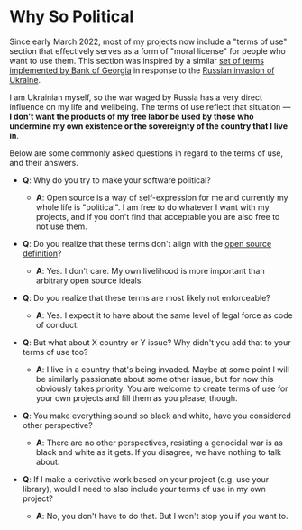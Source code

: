 # Why So Political

Since early March 2022, most of my projects now include a "terms of use" section that effectively serves as a form of "moral license" for people who want to use them.
This section was inspired by a similar [set of terms implemented by Bank of Georgia](https://reddit.com/r/ukraine/comments/t6koid/when_people_from_russia_try_to_open_up_a_bank) in response to the [Russian invasion of Ukraine](https://war.ukraine.ua).

I am Ukrainian myself, so the war waged by Russia has a very direct influence on my life and wellbeing.
The terms of use reflect that situation — **I don't want the products of my free labor be used by those who undermine my own existence or the sovereignty of the country that I live in**.

Below are some commonly asked questions in regard to the terms of use, and their answers.

- **Q**: Why do you try to make your software political?

  - **A**: Open source is a way of self-expression for me and currently my whole life is "political".
    I am free to do whatever I want with my projects, and if you don't find that acceptable you are also free to not use them.

- **Q**: Do you realize that these terms don't align with the [open source definition](https://opensource.org/osd)?

  - **A**: Yes. I don't care. My own livelihood is more important than arbitrary open source ideals.

- **Q**: Do you realize that these terms are most likely not enforceable?

  - **A**: Yes. I expect it to have about the same level of legal force as code of conduct.

- **Q**: But what about X country or Y issue? Why didn't you add that to your terms of use too?

  - **A**: I live in a country that's being invaded.
    Maybe at some point I will be similarly passionate about some other issue, but for now this obviously takes priority.
    You are welcome to create terms of use for your own projects and fill them as you please, though.

- **Q**: You make everything sound so black and white, have you considered other perspective?

  - **A**: There are no other perspectives, resisting a genocidal war is as black and white as it gets.
    If you disagree, we have nothing to talk about.

- **Q**: If I make a derivative work based on your project (e.g. use your library), would I need to also include your terms of use in my own project?

  - **A**: No, you don't have to do that.
    But I won't stop you if you want to.

